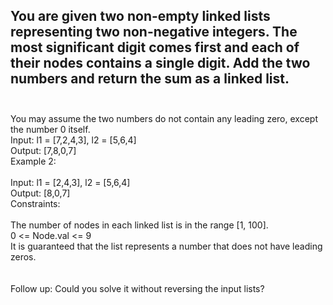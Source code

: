## You are given two non-empty linked lists representing two non-negative integers. The most significant digit comes first and each of their nodes contains a single digit. Add the two numbers and return the sum as a linked list. <br> <br> 
You may assume the two numbers do not contain any leading zero, except the number 0 itself. <br> 
Input: l1 = [7,2,4,3], l2 = [5,6,4] <br> 
Output: [7,8,0,7] <br> 
Example 2: <br> <br> 
Input: l1 = [2,4,3], l2 = [5,6,4] <br> 
Output: [8,0,7] <br> 
Constraints: <br> <br> 
The number of nodes in each linked list is in the range [1, 100]. <br> 
0 <= Node.val <= 9 <br> 
It is guaranteed that the list represents a number that does not have leading zeros. <br> <br> <br> 
Follow up: Could you solve it without reversing the input lists? <br> 
